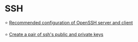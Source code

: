 # SSH

⭐️ [Recommended configuration of OpenSSH server and client](https://infosec.mozilla.org/guidelines/openssh.html)

⭐️ [Create a pair of ssh's public and private keys](https://gist.github.com/Chengings/6e2d8d3b0f3d7851e55183426b344859)
